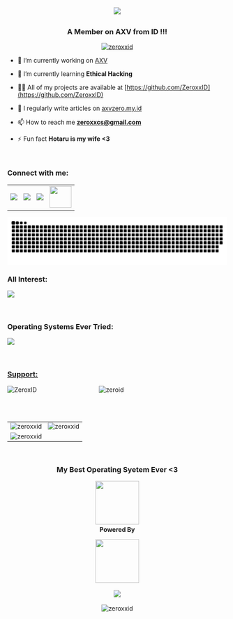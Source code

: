 <h1 align="center">
  <a href="https://git.io/typing-svg">
    <img src="https://readme-typing-svg.herokuapp.com/?lines=Hello+World+!+👋;+I'm+ZeroID+!;&center=true&size=30" />
  </a>
</h1>
<h3 align="center">A Member on AXV from ID !!!</h3>
<p align="center">
  <a href="https://github.com/ryo-ma/github-profile-trophy">
    <img src="https://github-profile-trophy.vercel.app/?username=zeroxxid" alt="zeroxxid" />
  </a>
</p>

- 🔭 I’m currently working on [AXV](https://github.com/AXVIs)

- 🌱 I’m currently learning **Ethical Hacking**

- 👨‍💻 All of my projects are available at [https://github.com/ZeroxxID](https://github.com/ZeroxxID)

- 📝 I regularly write articles on [axvzero.my.id](axvzero.my.id)
 
- 📫 How to reach me **zeroxxcs@gmail.com**
 
- ⚡ Fun fact **Hotaru is my wife <3**
<br>
<h3 align="left">Connect with me:</h3>
<table>
  <tr>
    <td>
      <a href="https://github.com/ZeroxxID">
        <img src="https://skillicons.dev/icons?i=github" />
      </a>
    </td>
    <td>
      <a href="https://www.instagram.com/zeroxx_id">
        <img src="https://skillicons.dev/icons?i=instagram" />
      </a>
    </td>
    <td>
      <a href="https://twitter.com/ZeroxxID">
        <img src="https://skillicons.dev/icons?i=twitter"  />
      </a>
    </td>
    <td>
      <a href="https://www.youtube.com/@ZeroxxID">
        <img src="https://www.vectorlogo.zone/logos/youtube/youtube-icon.svg" width="50px" height="50px" />
      </a>
    </td>
  </tr>
</table>
<img align='center' src='https://github.com/ZeroxxID/ZeroxxID/blob/output/github-contribution-grid-snake-dark.svg'>
<br>
<h3 align="left">All Interest:</h3>
<p>
  <a href="https://github.com/ZeroxxID">
  <img src="https://skillicons.dev/icons?i=ae,ai,arduino,aws,azure,c,cpp,css,docker,expressjs,gcp,git,go,grafana,html,js,kubernetes,linux,mysql,nextjs,nginx,nix,nodejs,perl,php,pr,ps,python,react,redhat,ruby,rust,typescript,unity,unreal,vuejs" />
  </a>
</p>
<br>
<h3 align="left">Operating Systems Ever Tried:</h3>
<p>
  <a href="https://github.com/ZeroxxID">
    <img src="https://skillicons.dev/icons?i=arch,debian,kali,mint,ubuntu,windows" />
</p>
<br>
<h3 align="left">Support:</h3>
<p>
  <a href="https://www.buymeacoffee.com/ZeroxID">
    <img align="left" src="https://cdn.buymeacoffee.com/buttons/v2/default-yellow.png" height="50" width="210" alt="ZeroxID" />
  </a>
  <a href="https://ko-fi.com/zeroid">
    <img align="left" src="https://cdn.ko-fi.com/cdn/kofi3.png?v=3" height="50" width="210" alt="zeroid" />
  </a>
</p>
<br>
<br>
<br>
<br>
<table>
  <tr>
    <td>
      <img src="https://github-readme-streak-stats.herokuapp.com/?user=zeroxxid&theme=tokyonight" alt="zeroxxid" />
    </td>
    <td>
      <img src="https://github-readme-stats.vercel.app/api?username=zeroxxid&show_icons=true&theme=tokyonight&locale=en" alt="zeroxxid" />
    </td>
  </tr>
  <tr>
    <td align="center">
      <img src="https://github-readme-stats.vercel.app/api/top-langs?username=zeroxxid&show_icons=true&theme=tokyonight&locale=en&layout=compact" alt="zeroxxid" />
    </td>
  </tr>
</table>
<br>
<h3 align="center">My Best Operating Syetem Ever <3 </h3>
<p align="center">
  <a href="https://skillicons.dev">
    <img src="https://skillicons.dev/icons?i=arch" width=100px height=100px />
  </a>
  <br>
  <b>Powered By</b>
</p>
<p align="center">
  <a href="https://skillicons.dev">
    <img src="https://skillicons.dev/icons?i=linux" width=100px height=100px />
  </a>
</p>
<p align="center">
  <a href="https://git.io/typing-svg">
    <img src="https://readme-typing-svg.herokuapp.com/?lines=Thankyou+so+much,+ARCH+!;Thankyou+Linux+!&center=true&size=20" />
  </a>
</p>
<p align="center">
  <img src="https://komarev.com/ghpvc/?username=zeroxxid&label=Visitors&color=ff0000&style=plastic" alt="zeroxxid" />
</p>
